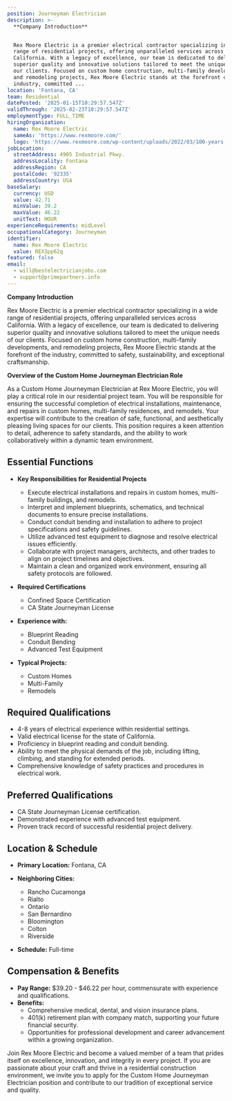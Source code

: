 ```yaml
---
position: Journeyman Electrician
description: >-
  **Company Introduction**


  Rex Moore Electric is a premier electrical contractor specializing in a wide
  range of residential projects, offering unparalleled services across
  California. With a legacy of excellence, our team is dedicated to delivering
  superior quality and innovative solutions tailored to meet the unique needs of
  our clients. Focused on custom home construction, multi-family developments,
  and remodeling projects, Rex Moore Electric stands at the forefront of the
  industry, committed ...
location: 'Fontana, CA'
team: Residential
datePosted: '2025-01-15T10:29:57.547Z'
validThrough: '2025-02-23T10:29:57.547Z'
employmentType: FULL_TIME
hiringOrganization:
  name: Rex Moore Electric
  sameAs: 'https://www.rexmoore.com/'
  logo: 'https://www.rexmoore.com/wp-content/uploads/2022/03/100-years.png'
jobLocation:
  streetAddress: 4905 Industrial Pkwy.
  addressLocality: Fontana
  addressRegion: CA
  postalCode: '92335'
  addressCountry: USA
baseSalary:
  currency: USD
  value: 42.71
  minValue: 39.2
  maxValue: 46.22
  unitText: HOUR
experienceRequirements: midLevel
occupationalCategory: Journeyman
identifier:
  name: Rex Moore Electric
  value: REX3pp62q
featured: false
email:
  - will@bestelectricianjobs.com
  - support@primepartners.info
---
```




**Company Introduction**

Rex Moore Electric is a premier electrical contractor specializing in a wide range of residential projects, offering unparalleled services across California. With a legacy of excellence, our team is dedicated to delivering superior quality and innovative solutions tailored to meet the unique needs of our clients. Focused on custom home construction, multi-family developments, and remodeling projects, Rex Moore Electric stands at the forefront of the industry, committed to safety, sustainability, and exceptional craftsmanship.

**Overview of the Custom Home Journeyman Electrician Role**

As a Custom Home Journeyman Electrician at Rex Moore Electric, you will play a critical role in our residential project team. You will be responsible for ensuring the successful completion of electrical installations, maintenance, and repairs in custom homes, multi-family residences, and remodels. Your expertise will contribute to the creation of safe, functional, and aesthetically pleasing living spaces for our clients. This position requires a keen attention to detail, adherence to safety standards, and the ability to work collaboratively within a dynamic team environment.

## Essential Functions

- **Key Responsibilities for Residential Projects**
  - Execute electrical installations and repairs in custom homes, multi-family buildings, and remodels.
  - Interpret and implement blueprints, schematics, and technical documents to ensure precise installations.
  - Conduct conduit bending and installation to adhere to project specifications and safety guidelines.
  - Utilize advanced test equipment to diagnose and resolve electrical issues efficiently.
  - Collaborate with project managers, architects, and other trades to align on project timelines and objectives.
  - Maintain a clean and organized work environment, ensuring all safety protocols are followed.

- **Required Certifications**
  - Confined Space Certification
  - CA State Journeyman License

- **Experience with:**
  - Blueprint Reading
  - Conduit Bending
  - Advanced Test Equipment

- **Typical Projects:**
  - Custom Homes
  - Multi-Family
  - Remodels

## Required Qualifications

- 4-8 years of electrical experience within residential settings.
- Valid electrical license for the state of California.
- Proficiency in blueprint reading and conduit bending.
- Ability to meet the physical demands of the job, including lifting, climbing, and standing for extended periods.
- Comprehensive knowledge of safety practices and procedures in electrical work.

## Preferred Qualifications

- CA State Journeyman License certification.
- Demonstrated experience with advanced test equipment.
- Proven track record of successful residential project delivery.

## Location & Schedule

- **Primary Location:** Fontana, CA
- **Neighboring Cities:**
  - Rancho Cucamonga
  - Rialto
  - Ontario
  - San Bernardino
  - Bloomington
  - Colton
  - Riverside

- **Schedule:** Full-time

## Compensation & Benefits

- **Pay Range:** $39.20 - $46.22 per hour, commensurate with experience and qualifications.
- **Benefits:**
  - Comprehensive medical, dental, and vision insurance plans.
  - 401(k) retirement plan with company match, supporting your future financial security.
  - Opportunities for professional development and career advancement within a growing organization.

Join Rex Moore Electric and become a valued member of a team that prides itself on excellence, innovation, and integrity in every project. If you are passionate about your craft and thrive in a residential construction environment, we invite you to apply for the Custom Home Journeyman Electrician position and contribute to our tradition of exceptional service and quality.
